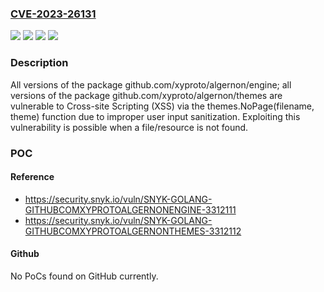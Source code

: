 ### [CVE-2023-26131](https://cve.mitre.org/cgi-bin/cvename.cgi?name=CVE-2023-26131)
![](https://img.shields.io/static/v1?label=Product&message=github.com%2Fxyproto%2Falgernon%2Fengine&color=blue)
![](https://img.shields.io/static/v1?label=Product&message=github.com%2Fxyproto%2Falgernon%2Fthemes&color=blue)
![](https://img.shields.io/static/v1?label=Version&message=0%3C%20*%20&color=brighgreen)
![](https://img.shields.io/static/v1?label=Vulnerability&message=Cross-site%20Scripting%20(XSS)&color=brighgreen)

### Description

All versions of the package github.com/xyproto/algernon/engine; all versions of the package github.com/xyproto/algernon/themes are vulnerable to Cross-site Scripting (XSS) via the themes.NoPage(filename, theme) function due to improper user input sanitization. Exploiting this vulnerability is possible when a file/resource is not found.

### POC

#### Reference
- https://security.snyk.io/vuln/SNYK-GOLANG-GITHUBCOMXYPROTOALGERNONENGINE-3312111
- https://security.snyk.io/vuln/SNYK-GOLANG-GITHUBCOMXYPROTOALGERNONTHEMES-3312112

#### Github
No PoCs found on GitHub currently.

